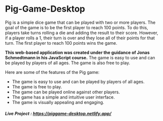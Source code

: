 # Pig-Game-Desktop

Pig is a simple dice game that can be played with two or more players. The goal of the game is to be the first player to reach 100 points. To do this, players take turns rolling a die and adding the result to their score. However, if a player rolls a 1, their turn is over and they lose all of their points for that turn. The first player to reach 100 points wins the game.

**This web-based application was created under the guidance of Jonas Schmedtmann in his JavaScript course.** The game is easy to use and can be played by players of all ages. The game is also free to play.

Here are some of the features of the Pig game:

* The game is easy to use and can be played by players of all ages.
* The game is free to play.
* The game can be played online against other players.
* The game has a simple and intuitive user interface.
* The game is visually appealing and engaging.

##### Live Project : https://piggame-desktop.netlify.app/



